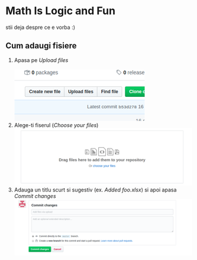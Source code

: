 # Math Is Logic and Fun
stii deja despre ce e vorba :)
## Cum adaugi fisiere
1) Apasa pe _Upload files_ <br />  <br />
![](./images/upload.png) <br />
2) Alege-ti fiserul (_Choose your files_) <br />
![](./images/choose.png) <br />
3) Adauga un titlu scurt si sugestiv (ex. _Added foo.xlsx_) si apoi apasa _Commit changes_ <br />
![](./images/commit.png) <br />
